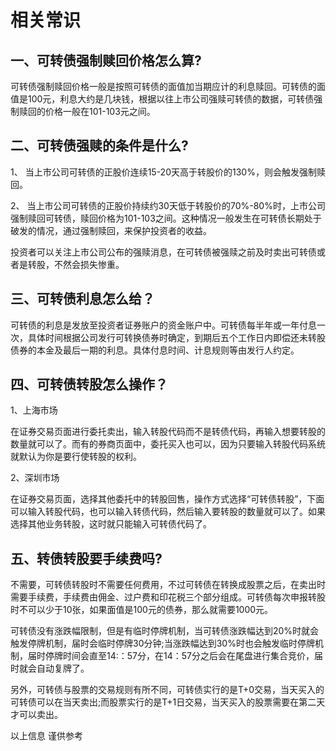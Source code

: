# 相关常识

## 一、可转债强制赎回价格怎么算?

可转债强制赎回价格一般是按照可转债的面值加当期应计的利息赎回。可转债的面值是100元，利息大约是几块钱，根据以往上市公司强赎可转债的数据，可转债强制赎回的价格一般在101-103元之间。

## 二、可转债强赎的条件是什么?

1、 当上市公司可转债的正股价连续15-20天高于转股价的130%，则会触发强制赎回。

2、 当上市公司可转债的正股价持续约30天低于转股价的70%-80%时，上市公司强制赎回可转债，赎回价格为101-103之间。这种情况一般发生在可转债长期处于破发的情况，通过强制赎回，来保护投资者的收益。

投资者可以关注上市公司公布的强赎消息，在可转债被强赎之前及时卖出可转债或者是转股，不然会损失惨重。

## 三、可转债利息怎么给？

可转债的利息是发放至投资者证券账户的资金账户中。可转债每半年或一年付息一次，具体时间根据公司发行可转换债券时确定，到期后五个工作日内即偿还未转股债券的本金及最后一期的利息。具体付息时间、计息规则等由发行人约定。

## 四、可转债转股怎么操作？

1、上海市场

在证券交易页面进行委托卖出，输入转股代码而不是转债代码，再输入想要转股的数量就可以了。而有的券商页面中，委托买入也可以，因为只要输入转股代码系统就默认为你是要行使转股的权利。

2、深圳市场

在证券交易页面，选择其他委托中的转股回售，操作方式选择“可转债转股”，下面可以输入转股代码，也可以输入转债代码，然后输入要转股的数量就可以了。如果选择其他业务转股，这时就只能输入可转债代码了。

## 五、转债转股要手续费吗?

不需要，可转债转股时不需要任何费用，不过可转债在转换成股票之后，在卖出时需要手续费，手续费由佣金、过户费和印花税三个部分组成。可转债每次申报转股时不可以少于10张，如果面值是100元的债券，那么就需要1000元。

可转债没有涨跌幅限制，但是有临时停牌机制，当可转债涨跌幅达到20%时就会触发停牌机制，届时会临时停牌30分钟;当涨跌幅达到30%时也会触发临时停牌机制，届时停牌时间会直至14:：57分，在14：57分之后会在尾盘进行集合竞价，届时就会自动复牌了。

另外，可转债与股票的交易规则有所不同，可转债实行的是T+0交易，当天买入的可转债可以在当天卖出;而股票实行的是T+1日交易，当天买入的股票需要在第二天才可以卖出。

以上信息 谨供参考
